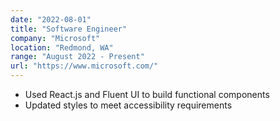 ```yaml
---
date: "2022-08-01"
title: "Software Engineer"
company: "Microsoft"
location: "Redmond, WA"
range: "August 2022 - Present"
url: "https://www.microsoft.com/"
---
```


- Used React.js and Fluent UI to build functional components
- Updated styles to meet accessibility requirements
